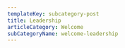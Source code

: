 ```yaml
---
templateKey: subcategory-post
title: Leadership
articleCategory: Welcome
subCategoryName: welcome-leadership
---
```


